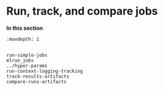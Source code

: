 # Run, track, and compare jobs


**In this section**
```{toctree}
:maxdepth: 1


run-simple-jobs
mlrun_jobs
../hyper-params
run-context-logging-tracking
track-results-artifacts
compare-runs-artifacts
```
